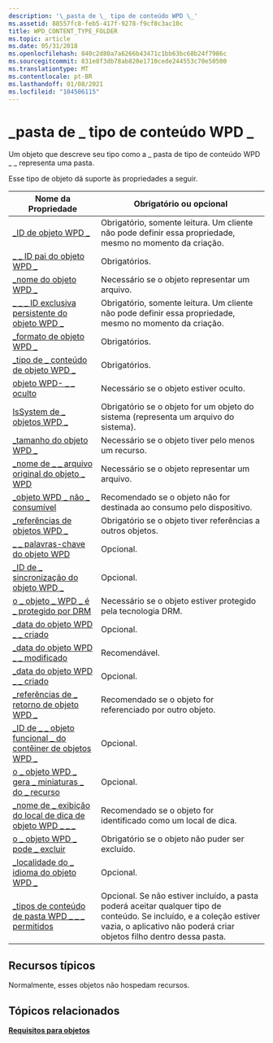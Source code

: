 ```yaml
---
description: '\_pasta de \_ tipo de conteúdo WPD \_'
ms.assetid: 88557fc8-feb5-417f-9278-f9cf8c3ac10c
title: WPD_CONTENT_TYPE_FOLDER
ms.topic: article
ms.date: 05/31/2018
ms.openlocfilehash: 840c2d80a7a6266b43471c1bb63bc68b24f7986c
ms.sourcegitcommit: 831e8f3db78ab820e1710cede244553c70e50500
ms.translationtype: MT
ms.contentlocale: pt-BR
ms.lasthandoff: 01/08/2021
ms.locfileid: "104506115"
---
```

# <a name="wpd_content_type_folder"></a>\_pasta de \_ tipo de conteúdo WPD \_

Um objeto que descreve seu tipo como a \_ pasta de tipo de conteúdo WPD \_ \_ representa uma pasta.

Esse tipo de objeto dá suporte às propriedades a seguir.



| Nome da Propriedade                                                                                                         | Obrigatório ou opcional                                                                                                                                                          |
|-----------------------------------------------------------------------------------------------------------------------|-------------------------------------------------------------------------------------------------------------------------------------------------------------------------------|
| [\_ID de objeto WPD \_](object-properties.md)                                                                | Obrigatório, somente leitura. Um cliente não pode definir essa propriedade, mesmo no momento da criação.                                                                                                |
| [\_ \_ ID pai do objeto WPD \_](object-properties.md)                                                 | Obrigatórios.                                                                                                                                                                     |
| [\_nome do objeto WPD \_](object-properties.md)                                                            | Necessário se o objeto representar um arquivo.                                                                                                                                     |
| [\_ \_ \_ ID exclusiva persistente do objeto WPD \_](object-properties.md)                          | Obrigatório, somente leitura. Um cliente não pode definir essa propriedade, mesmo no momento da criação.                                                                                                |
| [\_formato de objeto WPD \_](object-properties.md)                                                        | Obrigatórios.                                                                                                                                                                     |
| [\_tipo de \_ conteúdo de objeto WPD \_](object-properties.md)                                           | Obrigatórios.                                                                                                                                                                     |
| [objeto WPD- \_ \_ oculto](object-properties.md)                                                    | Necessário se o objeto estiver oculto.                                                                                                                                             |
| [IsSystem de \_ objetos WPD \_](object-properties.md)                                                    | Obrigatório se o objeto for um objeto do sistema (representa um arquivo do sistema).                                                                                                         |
| [\_tamanho do objeto WPD \_](object-properties.md)                                                            | Necessário se o objeto tiver pelo menos um recurso.                                                                                                                             |
| [\_nome de \_ \_ arquivo original do objeto \_ WPD](object-properties.md)                              | Necessário se o objeto representar um arquivo.                                                                                                                                     |
| [\_objeto WPD \_ não \_ consumível](object-properties.md)                                       | Recomendado se o objeto não for destinada ao consumo pelo dispositivo.                                                                                                         |
| [\_referências de objetos WPD \_](object-properties.md)                                                | Obrigatório se o objeto tiver referências a outros objetos.                                                                                                                       |
| [\_ \_ palavras-chave do objeto WPD](object-properties.md)                                                    | Opcional.                                                                                                                                                                     |
| [\_ID de \_ sincronização do objeto WPD \_](object-properties.md)                                                     | Opcional.                                                                                                                                                                     |
| [o \_ objeto \_ WPD \_ é \_ protegido por DRM](object-properties.md)                                  | Necessário se o objeto estiver protegido pela tecnologia DRM.                                                                                                                        |
| [\_data do objeto WPD \_ \_ criado](object-properties.md)                                           | Opcional.                                                                                                                                                                     |
| [\_data do objeto WPD \_ \_ modificado](object-properties.md)                                         | Recomendável.                                                                                                                                                                  |
| [\_data do objeto WPD \_ \_ criado](object-properties.md)                                         | Opcional.                                                                                                                                                                     |
| [\_referências de \_ retorno de objeto WPD \_](object-properties.md)                                                                | Recomendado se o objeto for referenciado por outro objeto.                                                                                                                    |
| [\_ID de \_ \_ objeto funcional \_ do contêiner de objetos WPD \_](object-properties.md)     | Opcional.                                                                                                                                                                     |
| [o \_ objeto WPD \_ gera \_ miniaturas \_ do \_ recurso](object-properties.md) | Opcional.                                                                                                                                                                     |
| [\_nome de \_ exibição do local de dica de objeto WPD \_ \_ \_](miscellaneous-properties.md)      | Recomendado se o objeto for identificado como um local de dica.                                                                                                                   |
| [o \_ objeto WPD \_ pode \_ excluir](object-properties.md)                                                                     | Obrigatório se o objeto não puder ser excluído.                                                                                                                                     |
| [\_localidade do \_ idioma do objeto WPD \_](object-properties.md)                                                                | Opcional.                                                                                                                                                                     |
| [\_tipos de conteúdo de pasta WPD \_ \_ \_ permitidos](miscellaneous-properties.md)                 | Opcional. Se não estiver incluído, a pasta poderá aceitar qualquer tipo de conteúdo. Se incluído, e a coleção estiver vazia, o aplicativo não poderá criar objetos filho dentro dessa pasta. |



 

## <a name="typical-resources"></a>Recursos típicos

Normalmente, esses objetos não hospedam recursos.

## <a name="related-topics"></a>Tópicos relacionados

<dl> <dt>

[**Requisitos para objetos**](requirements-for-objects.md)
</dt> </dl>

 

 




